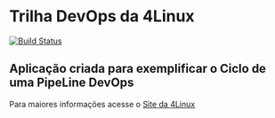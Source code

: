 # Trilha DevOps da 4Linux

<!-- Altere a Flag abaixo com sua URL do Travis -->
[![Build Status](https://travis-ci.org/wallacebelempa/DevOpsLab-HelloWorld.svg?branch=master)](https://travis-ci.org/wallacebelempa/DevOpsLab-HelloWorld)

## Aplicação criada para exemplificar o Ciclo de uma PipeLine DevOps


Para maiores informações acesse o [Site da 4Linux](https://www.4linux.com.br/cursos/devops)

